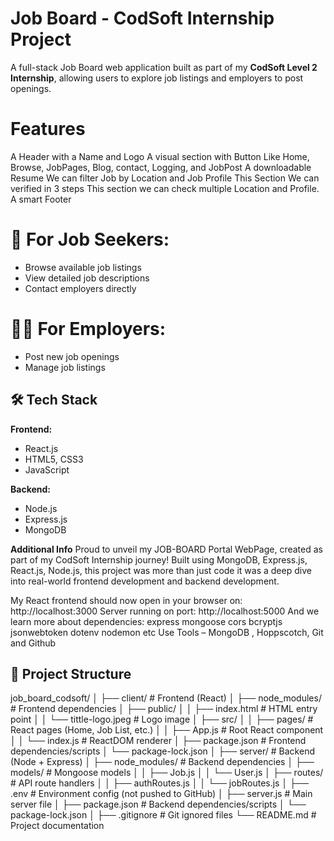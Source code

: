# Job Board - CodSoft Internship Project

A full-stack Job Board web application built as part of my **CodSoft Level 2 Internship**, allowing users to explore job listings and employers to post openings.


# Features
 A Header with a Name and Logo
 A visual section with Button Like Home, Browse, JobPages, Blog, contact, Logging, and JobPost
 A downloadable Resume
 We can filter Job by Location and Job Profile
 This Section We can verified in 3 steps 
 This section we can check multiple Location and Profile.
 A smart Footer

# 👤 For Job Seekers:
- Browse available job listings
- View detailed job descriptions
- Contact employers directly

# 🧑‍💼 For Employers:
- Post new job openings
- Manage job listings

## 🛠️ Tech Stack

**Frontend:**
- React.js
- HTML5, CSS3
- JavaScript

**Backend:**
- Node.js
- Express.js
- MongoDB

**Additional Info**
Proud to unveil my JOB-BOARD Portal WebPage, created as part of my CodSoft Internship journey! Built using MongoDB, Express.js, React.js, Node.js, this project was more than just code it was a deep dive into real-world frontend development and backend development.

My React frontend should now open in your browser on: http://localhost:3000
Server running on port: http://localhost:5000
And we learn more about dependencies: express mongoose cors bcryptjs jsonwebtoken dotenv nodemon etc
Use Tools – MongoDB , Hoppscotch, Git and Github

## 📁 Project Structure

job_board_codsoft/
│
├── client/                        # Frontend (React)
│   ├── node_modules/             # Frontend dependencies
│   ├── public/
│   │   ├── index.html            # HTML entry point
│   │   └── tittle-logo.jpeg      # Logo image
│   ├── src/
│   │   ├── pages/                # React pages (Home, Job List, etc.)
│   │   ├── App.js                # Root React component
│   │   └── index.js              # ReactDOM renderer
│   ├── package.json              # Frontend dependencies/scripts
│   └── package-lock.json
│
├── server/                        # Backend (Node + Express)
│   ├── node_modules/             # Backend dependencies
│   ├── models/                   # Mongoose models
│   │   ├── Job.js
│   │   └── User.js
│   ├── routes/                   # API route handlers
│   │   ├── authRoutes.js
│   │   └── jobRoutes.js
│   ├── .env                      # Environment config (not pushed to GitHub)
│   ├── server.js                 # Main server file
│   ├── package.json              # Backend dependencies/scripts
│   └── package-lock.json
│
├── .gitignore                    # Git ignored files
└── README.md                     # Project documentation

